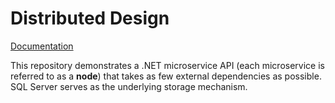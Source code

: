 # Distributed Design

[Documentation](https://jaimestill.github.io/distributed-design/)  

This repository demonstrates a .NET microservice API (each microservice is referred to as a **node**) that takes as few external dependencies as possible. SQL Server serves as the underlying storage mechanism.